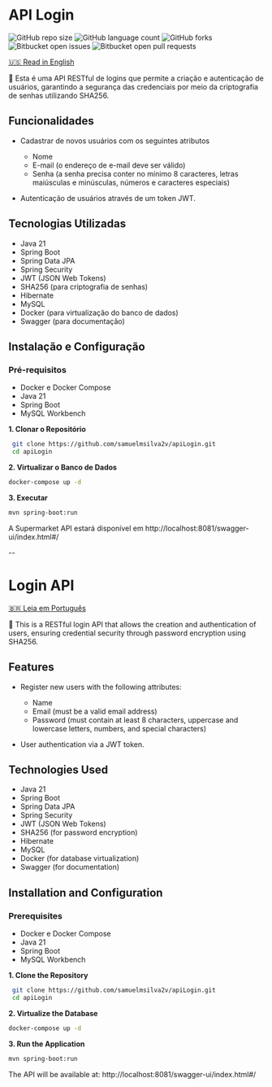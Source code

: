 # API Login
![GitHub repo size](https://img.shields.io/github/repo-size/samuelmsilva2v/apiLogin?style=for-the-badge)
![GitHub language count](https://img.shields.io/github/languages/count/samuelmsilva2v/apiLogin?style=for-the-badge)
![GitHub forks](https://img.shields.io/github/forks/samuelmsilva2v/apiLogin?style=for-the-badge)
![Bitbucket open issues](https://img.shields.io/bitbucket/issues/samuelmsilva2v/apiLogin?style=for-the-badge)
![Bitbucket open pull requests](https://img.shields.io/bitbucket/pr-raw/samuelmsilva2v/apiLogin?style=for-the-badge)

[🇺🇸 Read in English](#login-api)

🔐 Esta é uma API RESTful de logins que permite a criação e autenticação de usuários, garantindo a segurança das credenciais por meio da criptografia de senhas utilizando SHA256.

## Funcionalidades
* Cadastrar de novos usuários com os seguintes atributos
  * Nome
  * E-mail (o endereço de e-mail deve ser válido)
  * Senha (a senha precisa conter no mínimo 8 caracteres, letras maiúsculas e minúsculas, números e caracteres especiais)

* Autenticação de usuários através de um token JWT.

## Tecnologias Utilizadas
* Java 21
* Spring Boot
* Spring Data JPA
* Spring Security
* JWT (JSON Web Tokens)
* SHA256 (para criptografia de senhas)
* Hibernate
* MySQL
* Docker (para virtualização do banco de dados)
* Swagger (para documentação)

## Instalação e Configuração

### Pré-requisitos
- Docker e Docker Compose
- Java 21
- Spring Boot
- MySQL Workbench

**1. Clonar o Repositório**
```bash
 git clone https://github.com/samuelmsilva2v/apiLogin.git
 cd apiLogin
```

**2. Virtualizar o Banco de Dados**
```bash
docker-compose up -d
```

**3. Executar**
```bash
mvn spring-boot:run
```
A Supermarket API estará disponível em http://localhost:8081/swagger-ui/index.html#/

--

# Login API
[🇧🇷 Leia em Português](#api-login)

🔐 This is a RESTful login API that allows the creation and authentication of users, ensuring credential security through password encryption using SHA256.

## Features
* Register new users with the following attributes:
  * Name
  * Email (must be a valid email address)
  * Password (must contain at least 8 characters, uppercase and lowercase letters, numbers, and special characters)

* User authentication via a JWT token.

## Technologies Used
* Java 21
* Spring Boot
* Spring Data JPA
* Spring Security
* JWT (JSON Web Tokens)
* SHA256 (for password encryption)
* Hibernate
* MySQL
* Docker (for database virtualization)
* Swagger (for documentation)

## Installation and Configuration

### Prerequisites
- Docker e Docker Compose
- Java 21
- Spring Boot
- MySQL Workbench

**1. Clone the Repository**
```bash
 git clone https://github.com/samuelmsilva2v/apiLogin.git
 cd apiLogin
```

**2. Virtualize the Database**
```bash
docker-compose up -d
```

**3. Run the Application**
```bash
mvn spring-boot:run
```
The API will be available at: http://localhost:8081/swagger-ui/index.html#/

